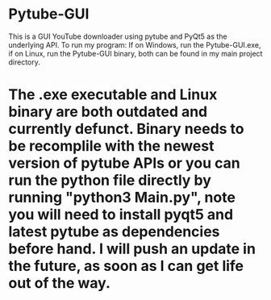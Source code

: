 # Pytube-GUI
This is a GUI YouTube downloader using pytube and PyQt5 as the underlying API.
To run my program:
If on Windows, run the Pytube-GUI.exe, if on Linux, run the Pytube-GUI binary, both can be found in my main project directory. 

# The .exe executable and Linux binary are both outdated and currently defunct. Binary needs to be recomplile with the newest version of pytube APIs or you can run the python file directly by running "python3 Main.py", note you will need to install pyqt5 and latest pytube as dependencies before hand. I will push an update in the future, as soon as I can get life out of the way. 
